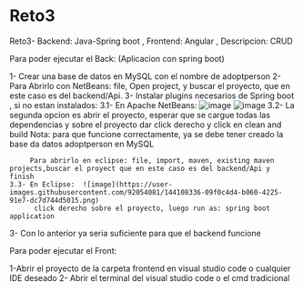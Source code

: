 # Reto3
Reto3- Backend: Java-Spring boot , Frontend: Angular , Descripcion: CRUD


Para poder ejecutar el Back: (Aplicacion con spring boot)

  1- Crear una base de datos en MySQL con el nombre de adoptperson
  2- Para Abrirlo con NetBeans: file, Open project, y buscar el proyecto, que en este caso es del backend/Api.
  3- Instalar plugins necesarios de Spring boot , si no estan instalados:
    3.1- En Apache NetBeans: ![image](https://user-images.githubusercontent.com/92054081/144105784-25db4f7f-1b9c-4020-9112-4667612e3d0f.png)
                             ![image](https://user-images.githubusercontent.com/92054081/144106045-5da7f775-0b3f-4498-93cc-6c998ab4f8a1.png)
    3.2- La segunda opcion es abrir el proyecto, esperar que se cargue todas las dependencias y sobre el proyecto dar click derecho y click en clean and build
         Nota: para que funcione correctamente, ya se debe tener creado la base da datos adoptperson en MySQL
         
         Para abrirlo en eclipse: file, import, maven, existing maven projects,buscar el proyect que en este caso es del backend/Api y finish
    3.3- En Eclipse:  ![image](https://user-images.githubusercontent.com/92054081/144108336-09f0c4d4-b060-4225-91e7-dc7d744d5015.png)
          click derecho sobre el proyecto, luego run as: spring boot application

  3- Con lo anterior ya seria suficiente para que el backend funcione
  
 Para poder ejecutar el Front:
 
  1-Abrir el proyecto de la carpeta frontend en visual studio code o cualquier IDE deseado
  2- Abrir el terminal del visual studio code o el cmd tradicional
